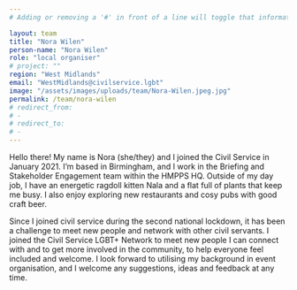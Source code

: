 ```yaml
---
# Adding or removing a '#' in front of a line will toggle that information off and on from being processed. 

layout: team
title: "Nora Wilen"
person-name: "Nora Wilen"
role: "local organiser"
# project: ""
region: "West Midlands"
email: "WestMidlands@civilservice.lgbt"
image: "/assets/images/uploads/team/Nora-Wilen.jpeg.jpg"
permalink: /team/nora-wilen
# redirect_from: 
# - 
# redirect_to: 
# - 
---
```


Hello there! My name is Nora (she/they) and I joined the Civil Service in January 2021. I’m based in Birmingham, and I work in the Briefing and Stakeholder Engagement team within the HMPPS HQ. Outside of my day job, I have an energetic ragdoll kitten Nala and a flat full of plants that keep me busy. I also enjoy exploring new restaurants and cosy pubs with good craft beer. 

Since I joined civil service during the second national lockdown, it has been a challenge to meet new people and network with other civil servants. I joined the Civil Service LGBT+ Network to meet new people I can connect with and to get more involved in the community, to help everyone feel included and welcome. I look forward to utilising my background in event organisation, and I welcome any suggestions, ideas and feedback at any time.
